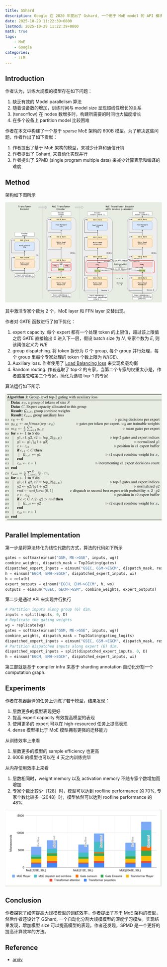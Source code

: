 ```yaml
---
title: GShard
description: Google 在 2020 年提出了 Gshard, 一个用于 MoE model 的 API 模块，作者的目的是探究如何高效训练基于 MoE 的 transformer 模型
date: 2025-10-29 11:22:39+0800
lastmod: 2025-10-29 11:22:39+0800
math: true
tags: 
    - MoE
    - Google
categories:
    - LLM 
---
```




## Introduction

作者认为，训练大规模的模型存在如下问题：

1. 缺乏有效的 Model parallelism 算法
2. 随着设备数的增加，训练时间与 model size 呈现超线性增长的关系
3. (tensorflow) 在 nodes 数增多时，构建所需要的时间也大幅度增长
4. 在多个设备上 partition model 比较困难

作者在本文中构建了一个基于 sparse MoE 架构的 600B 模型。为了解决这些问题，作者作出了如下贡献：

1. 作者提出了基于 MoE 架构的模型，来减少计算和通信开销
2. 作者提出了 Gshard, 来自动化实现并行
3. 作者提出了 SPMD (single program multiple data) 来减少计算表示和编译的难度

## Method

架构如下图所示

![](GShard-model-architecture.png)

其中激活专家个数为 2 个，MoE layer 和 FFN layer 交替出现。

作者对 GATE 函数进行了如下优化：

1. expert capacity. 每个 expert 都有一个处理 token 的上限值，超过该上限值之后 GATE 直接输出 0 进入下一层，假设 batch size 为 $N$, 专家个数为 $E$, 则该阈值定义为 $N/E$
2. group dispatching. 将 token 拆分为 $G$ 个 group, 每个 group 并行处理，每个 group 里每个专家处理的 token 个数上限为 $N/(GE)$.
3. Auxiliary loss. 作者使用了 [Load Balancing loss](Load%20Balancing%20loss.md) 来实现负载均衡
4. Random routing. 作者选取了 top-2 的专家，当第二个专家的权重太小是，作者直接忽略第二个专家，简化为选取 top-1 的专家

算法运行如下所示

![](GShard-expert-computation.png)

## Parallel Implementation

第一步是将算法转化为线性代数的方式，算法的代码如下所示

```python
gates = softmax(einsum("GSM, ME->GSE", inputs, wg))
combine_weights, dispatch_mask = Top2Gating(gates)
dispatched_expert_inputs = einsum("GSEC, GSM->EGCM", dispatch_mask, reshaped_inputs)
h = einsum("EGCM, EMH->EGCH", dispatched_expert_inputs, wi)
h = relu(h)
expert_outputs = einsum("EGCH, EHM->GECM", h, wo)
outputs = einsum("GSEC, GECM->GSM", combine_weights, expert_outputs)
```

第二步是通过 API 来实现并行执行

```python
# Partition inputs along group (G) dim.  
inputs = split(inputs, 0, D)
# Replicate the gating weights
wg = replicate(wg)
gates = softmax(einsum("GSM, ME->GSE", inputs, wg))
combine_weights, dispatch_mask = Top2Gating(gating_logits)
dispatched_expert_inputs = einsum("GSEC, GSM->EGCM", dispatch_mask, reshaped_inputs)
# Partition dispatched inputs along expert (E) dim.
dispatched_expert_inputs = split(dispatched_expert_inputs, 0, D)
h = einsum("EGCM, EMH->EGCH", dispatched_expert_inputs, wi)
```

第三部就是基于 compiler infra 来基于 sharding annotation 自动化分割一个 computation graph.

## Experiments

作者在机器翻译的任务上训练了若干模型，结果发现：

1. 层数更多的模型表现更好
2. 提高 expert capacity 有效提高模型的表现
3. 使用更多的 expert 可以在 high-resourced 任务上提高表现
4. dense 模型相比于 MoE 模型拥有更强的迁移能力

从训练效率上来看

1. 层数更多的模型的 sample efficiency 也更高
2. 600B 的模型也可以在 4 天之内训练完毕

从内存使用效率上来看

1. 层数相同时，weight memory 以及 activation memory 不随专家个数增加而增加
2. 专家个数比较少（128）时，模型可以达到 roofline performance 的 $70\%$, 专家个数比较多（2048）时，模型依然可以达到 roofline performance 的 $48\%$.

![](GShard-execution-time-breakdown.png)

## Conclusion

作者探究了如何提高大规模模型的训练效率，作者提出了基于 MoE 架构的模型，然后作者还设计了 GShard, 一个自动化分割大规模模型的深度学习模块。实现结果发现，增加模型 size 可以提高模型的表现。作者还发现，SPMD 是一个更好的提高计算效率的方法。

## Reference

- [arxiv](http://arxiv.org/abs/2006.16668)
